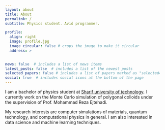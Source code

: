```yaml
---
layout: about
title: About
permalink: /
subtitle: Physics student. Avid programmer.

profile:
  align: right
  image: profile.jpg
  image_circular: false # crops the image to make it circular
  address: >
    

news: false  # includes a list of news items
latest_posts: false  # includes a list of the newest posts
selected_papers: false # includes a list of papers marked as "selected={true}"
social: true  # includes social icons at the bottom of the page
---
```


I am a bachelor of physics student at [Sharif university of technology](sharif.edu).
I currently work on the Monte Carlo simulation of polygonal colloids under the supervision
of Prof. Mohammad Reza Ejtehadi.

My research interests are computer simulations of materials, quantum technology, and
computational physics in general. I am also interested in data science and machine learning
techniques.
